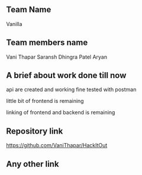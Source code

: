 ## Team Name

Vanilla

## Team members name

Vani Thapar
Saransh Dhingra
Patel Aryan

## A brief about work done till now

api are created and working fine tested with postman

little bit of frontend is remaining

linking of frontend and backend is remaining

## Repository link

https://github.com/VaniThapar/HackItOut

## Any other link
